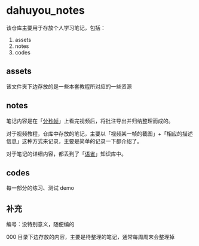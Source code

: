 # dahuyou_notes

该仓库主要用于存放个人学习笔记，包括：
1. assets
2. notes
3. codes

## assets

该文件夹下边存放的是一些本套教程所对应的一些资源

## notes

笔记内容是在「[分秒帧](https://www.mediatrack.cn/)」上看完视频后，将批注导出并归纳整理而成的。

对于视频教程，仓库中存放的笔记，主要以「视频某一帧的截图」+「相应的描述信息」这种方式来记录，主要是简单的记录一下都介绍了。

对于笔记的详细内容，都丢到了「[语雀](https://www.yuque.com/taojiale-dahuyou?tab=books)」知识库中。

## codes

每一部分的练习、测试 demo

## 补充

编号：没特别意义，随便编的

000 目录下边存放的内容，主要是待整理的笔记，通常每周周末会整理掉

